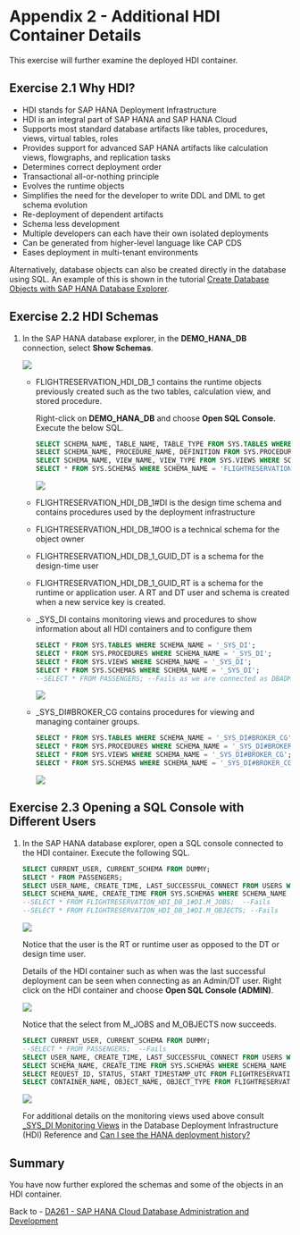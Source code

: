# Appendix 2 - Additional HDI Container Details

This exercise will further examine the deployed HDI container.  

## Exercise 2.1 Why HDI?

- HDI stands for SAP HANA Deployment Infrastructure
- HDI is an integral part of SAP HANA and SAP HANA Cloud
- Supports most standard database artifacts like tables, procedures, views, virtual tables, roles
- Provides support for advanced SAP HANA artifacts like calculation views, flowgraphs, and replication tasks
- Determines correct deployment order
- Transactional all-or-nothing principle
- Evolves the runtime objects
- Simplifies the need for the developer to write DDL and DML to get schema evolution
- Re-deployment of dependent artifacts
- Schema less development
- Multiple developers can each have their own isolated deployments
- Can be generated from higher-level language like CAP CDS
- Eases deployment in multi-tenant environments

Alternatively, database objects can also be created directly in the database using SQL.  An example of this is shown in the tutorial [Create Database Objects with SAP HANA Database Explorer](https://developers.sap.com/tutorials/hana-dbx-create-schema.html).

## Exercise 2.2 HDI Schemas

1. In the SAP HANA database explorer, in the **DEMO_HANA_DB** connection, select **Show Schemas**.

    ![](images/HDI-Schemas.png)

    - FLIGHTRESERVATION_HDI_DB_1 contains the runtime objects previously created such as the two tables, calculation view, and stored procedure.

        Right-click on **DEMO_HANA_DB** and choose **Open SQL Console**.  Execute the below SQL.

        ```SQL
        SELECT SCHEMA_NAME, TABLE_NAME, TABLE_TYPE FROM SYS.TABLES WHERE SCHEMA_NAME = 'FLIGHTRESERVATION_HDI_DB_1';
        SELECT SCHEMA_NAME, PROCEDURE_NAME, DEFINITION FROM SYS.PROCEDURES WHERE SCHEMA_NAME = 'FLIGHTRESERVATION_HDI_DB_1';
        SELECT SCHEMA_NAME, VIEW_NAME, VIEW_TYPE FROM SYS.VIEWS WHERE SCHEMA_NAME = 'FLIGHTRESERVATION_HDI_DB_1';
        SELECT * FROM SYS.SCHEMAS WHERE SCHEMA_NAME = 'FLIGHTRESERVATION_HDI_DB_1';
        ```

        ![](images/objects.png)

    - FLIGHTRESERVATION_HDI_DB_1#DI is the design time schema and contains procedures used by the deployment infrastructure 
    - FLIGHTRESERVATION_HDI_DB_1#OO is a technical schema for the object owner
    - FLIGHTRESERVATION_HDI_DB_1_GUID_DT is a schema for the design-time user
    - FLIGHTRESERVATION_HDI_DB_1_GUID_RT is a schema for the runtime or application user.  A RT and DT user and schema is created when a new service key is created.  
    - _SYS_DI contains monitoring views and procedures to show information about all HDI containers and to configure them

        ```SQL
        SELECT * FROM SYS.TABLES WHERE SCHEMA_NAME = '_SYS_DI';
        SELECT * FROM SYS.PROCEDURES WHERE SCHEMA_NAME = '_SYS_DI';
        SELECT * FROM SYS.VIEWS WHERE SCHEMA_NAME = '_SYS_DI';
        SELECT * FROM SYS.SCHEMAS WHERE SCHEMA_NAME = '_SYS_DI';
        --SELECT * FROM PASSENGERS; --Fails as we are connected as DBADMIN and not the RT user
        ```

        ![](images/sysdi.png)

    - _SYS_DI#BROKER_CG contains procedures for viewing and managing container groups.

        ```SQL
        SELECT * FROM SYS.TABLES WHERE SCHEMA_NAME = '_SYS_DI#BROKER_CG';
        SELECT * FROM SYS.PROCEDURES WHERE SCHEMA_NAME = '_SYS_DI#BROKER_CG';
        SELECT * FROM SYS.VIEWS WHERE SCHEMA_NAME = '_SYS_DI#BROKER_CG';
        SELECT * FROM SYS.SCHEMAS WHERE SCHEMA_NAME = '_SYS_DI#BROKER_CG';
        ```

        ![](images/cg.png)

## Exercise 2.3 Opening a SQL Console with Different Users

1.  In the SAP HANA database explorer, open a SQL console connected to the HDI container.  Execute the following SQL.

    ```SQL
    SELECT CURRENT_USER, CURRENT_SCHEMA FROM DUMMY;
    SELECT * FROM PASSENGERS;
    SELECT USER_NAME, CREATE_TIME, LAST_SUCCESSFUL_CONNECT FROM USERS WHERE USER_NAME LIKE '%FLIGHT%';
    SELECT SCHEMA_NAME, CREATE_TIME FROM SYS.SCHEMAS WHERE SCHEMA_NAME LIKE '%FLIGHT%';
    --SELECT * FROM FLIGHTRESERVATION_HDI_DB_1#DI.M_JOBS;  --Fails
    --SELECT * FROM FLIGHTRESERVATION_HDI_DB_1#DI.M_OBJECTS; --Fails
    ```
    
    ![](images/rt-user.png)

    Notice that the user is the RT or runtime user as opposed to the DT or design time user.

    Details of the HDI container such as when was the last successful deployment can be seen when connecting as an Admin/DT user.  Right click on the HDI container and choose **Open SQL Console (ADMIN)**.

    ![](images/open-admin.png)

    Notice that the select from M_JOBS and M_OBJECTS now succeeds. 

    ```SQL
    SELECT CURRENT_USER, CURRENT_SCHEMA FROM DUMMY;
    --SELECT * FROM PASSENGERS;  --Fails
    SELECT USER_NAME, CREATE_TIME, LAST_SUCCESSFUL_CONNECT FROM USERS WHERE USER_NAME LIKE '%FLIGHT%';
    SELECT SCHEMA_NAME, CREATE_TIME FROM SYS.SCHEMAS WHERE SCHEMA_NAME LIKE '%FLIGHT%';
    SELECT REQUEST_ID, STATUS, START_TIMESTAMP_UTC FROM FLIGHTRESERVATION_HDI_DB_1#DI.M_JOBS ORDER BY START_TIMESTAMP_UTC DESC;
    SELECT CONTAINER_NAME, OBJECT_NAME, OBJECT_TYPE FROM FLIGHTRESERVATION_HDI_DB_1#DI.M_OBJECTS;
    ```

    ![](images/dt-user.png)

    For additional details on the monitoring views used above consult [_SYS_DI Monitoring Views](https://help.sap.com/docs/HANA_CLOUD_DATABASE/c2cc2e43458d4abda6788049c58143dc/78e1657f43f04741b9c2b161632e4fe5.html) in the Database Deployment Infrastructure (HDI) Reference and [Can I see the HANA deployment history?](https://blogs.sap.com/2022/06/13/can-i-see-the-hana-deployment-history/)


## Summary

You have now further explored the schemas and some of the objects in an HDI container.

Back to - [DA261 - SAP HANA Cloud Database Administration and Development](../../../README.md)

